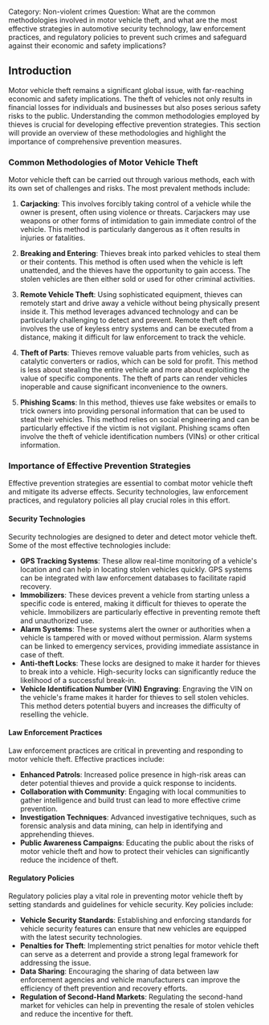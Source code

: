 Category: Non-violent crimes
Question: What are the common methodologies involved in motor vehicle theft, and what are the most effective strategies in automotive security technology, law enforcement practices, and regulatory policies to prevent such crimes and safeguard against their economic and safety implications?


## Introduction

Motor vehicle theft remains a significant global issue, with far-reaching economic and safety implications. The theft of vehicles not only results in financial losses for individuals and businesses but also poses serious safety risks to the public. Understanding the common methodologies employed by thieves is crucial for developing effective prevention strategies. This section will provide an overview of these methodologies and highlight the importance of comprehensive prevention measures.

### Common Methodologies of Motor Vehicle Theft

Motor vehicle theft can be carried out through various methods, each with its own set of challenges and risks. The most prevalent methods include:

1. **Carjacking**: This involves forcibly taking control of a vehicle while the owner is present, often using violence or threats. Carjackers may use weapons or other forms of intimidation to gain immediate control of the vehicle. This method is particularly dangerous as it often results in injuries or fatalities.

2. **Breaking and Entering**: Thieves break into parked vehicles to steal them or their contents. This method is often used when the vehicle is left unattended, and the thieves have the opportunity to gain access. The stolen vehicles are then either sold or used for other criminal activities.

3. **Remote Vehicle Theft**: Using sophisticated equipment, thieves can remotely start and drive away a vehicle without being physically present inside it. This method leverages advanced technology and can be particularly challenging to detect and prevent. Remote theft often involves the use of keyless entry systems and can be executed from a distance, making it difficult for law enforcement to track the vehicle.

4. **Theft of Parts**: Thieves remove valuable parts from vehicles, such as catalytic converters or radios, which can be sold for profit. This method is less about stealing the entire vehicle and more about exploiting the value of specific components. The theft of parts can render vehicles inoperable and cause significant inconvenience to the owners.

5. **Phishing Scams**: In this method, thieves use fake websites or emails to trick owners into providing personal information that can be used to steal their vehicles. This method relies on social engineering and can be particularly effective if the victim is not vigilant. Phishing scams often involve the theft of vehicle identification numbers (VINs) or other critical information.

### Importance of Effective Prevention Strategies

Effective prevention strategies are essential to combat motor vehicle theft and mitigate its adverse effects. Security technologies, law enforcement practices, and regulatory policies all play crucial roles in this effort.

#### Security Technologies

Security technologies are designed to deter and detect motor vehicle theft. Some of the most effective technologies include:

- **GPS Tracking Systems**: These allow real-time monitoring of a vehicle's location and can help in locating stolen vehicles quickly. GPS systems can be integrated with law enforcement databases to facilitate rapid recovery.
- **Immobilizers**: These devices prevent a vehicle from starting unless a specific code is entered, making it difficult for thieves to operate the vehicle. Immobilizers are particularly effective in preventing remote theft and unauthorized use.
- **Alarm Systems**: These systems alert the owner or authorities when a vehicle is tampered with or moved without permission. Alarm systems can be linked to emergency services, providing immediate assistance in case of theft.
- **Anti-theft Locks**: These locks are designed to make it harder for thieves to break into a vehicle. High-security locks can significantly reduce the likelihood of a successful break-in.
- **Vehicle Identification Number (VIN) Engraving**: Engraving the VIN on the vehicle's frame makes it harder for thieves to sell stolen vehicles. This method deters potential buyers and increases the difficulty of reselling the vehicle.

#### Law Enforcement Practices

Law enforcement practices are critical in preventing and responding to motor vehicle theft. Effective practices include:

- **Enhanced Patrols**: Increased police presence in high-risk areas can deter potential thieves and provide a quick response to incidents.
- **Collaboration with Community**: Engaging with local communities to gather intelligence and build trust can lead to more effective crime prevention.
- **Investigation Techniques**: Advanced investigative techniques, such as forensic analysis and data mining, can help in identifying and apprehending thieves.
- **Public Awareness Campaigns**: Educating the public about the risks of motor vehicle theft and how to protect their vehicles can significantly reduce the incidence of theft.

#### Regulatory Policies

Regulatory policies play a vital role in preventing motor vehicle theft by setting standards and guidelines for vehicle security. Key policies include:

- **Vehicle Security Standards**: Establishing and enforcing standards for vehicle security features can ensure that new vehicles are equipped with the latest security technologies.
- **Penalties for Theft**: Implementing strict penalties for motor vehicle theft can serve as a deterrent and provide a strong legal framework for addressing the issue.
- **Data Sharing**: Encouraging the sharing of data between law enforcement agencies and vehicle manufacturers can improve the efficiency of theft prevention and recovery efforts.
- **Regulation of Second-Hand Markets**: Regulating the second-hand market for vehicles can help in preventing the resale of stolen vehicles and reduce the incentive for theft.

